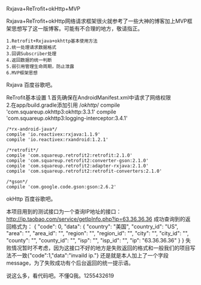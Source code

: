 Rxjava+ReTrofit+okHttp+MVP

Rxjava+ReTrofit+okHttp网络请求框架很火就参考了一些大神的博客加上MVP框架思想写了这一版博客。可能有不合理的地方，敬请指正。

	1.Retrofit+Rxjava+okhttp基本使用方法
    2.统一处理请求数据格式
    3.回调Subscriber处理
    4.返回数据的统一判断
    5.弱引用管理生命周期，防止泄露
	6.MVP框架思想
	
Rxjava
百度谷歌吧。
	
ReTrofit基本设置
1.首先确保在AndroidManifest.xml中请求了网络权限 
<uses-permission android:name="android.permission.INTERNET"/>  
2.在app/build.gradle添加引用
    /*okhttp*/
    compile 'com.squareup.okhttp3:okhttp:3.3.1'
    compile 'com.squareup.okhttp3:logging-interceptor:3.4.1'

    /*rx-android-java*/
    compile 'io.reactivex:rxjava:1.1.9'
    compile 'io.reactivex:rxandroid:1.2.1'

    /*retrofit*/
    compile 'com.squareup.retrofit2:retrofit:2.1.0'
    compile 'com.squareup.retrofit2:converter-gson:2.1.0'
    compile 'com.squareup.retrofit2:adapter-rxjava:2.1.0'
    compile 'com.squareup.retrofit2:retrofit-converters:2.1.0'

    /*gson*/
    compile 'com.google.code.gson:gson:2.6.2'
	
okHttp
百度谷歌吧。
	
本项目用到的测试接口为一个查询IP地址的接口：
http://ip.taobao.com/service/getIpInfo.php?ip=63.36.36.36
成功查询到的返回格式为：
{
    "code": 0,
    "data": {
        "country": "美国",
        "country_id": "US",
        "area": "",
        "area_id": "",
        "region": "",
        "region_id": "",
        "city": "",
        "city_id": "",
        "county": "",
        "county_id": "",
        "isp": "",
        "isp_id": "",
        "ip": "63.36.36.36"
    }
}
失败情况暂时不考虑，因为这接口不好的地方是失败返回的格式和一般我们的项目写法不一致{"code":1,"data":"invaild ip."}
还是就是本人加上了一个字段message，为了失败成功有个后台返回的统一提示语。

说这么多，看代码吧。不懂Q我。1255432619